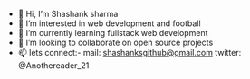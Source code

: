 - 👋 Hi, I’m Shashank sharma       
- 👀 I’m interested in web development and football
- 🌱 I’m currently learning fullstack web development
- 💞️ I’m looking to collaborate on open source projects
- 📫 lets connect:-
       mail: shashanksgithub@gmail.com
       twitter: @Anothereader_21

<!---
shashank-s-github/shashank-s-github is a ✨ special ✨ repository because its `README.md` (this file) appears on your GitHub profile.
You can click the Preview link to take a look at your changes.
--->
